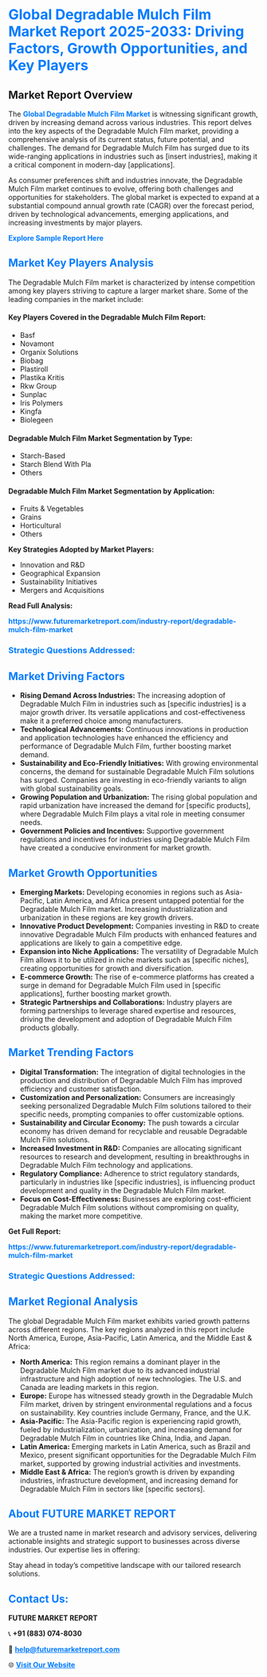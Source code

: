 <h1 style="color: #007BFF;">Global Degradable Mulch Film Market Report 2025-2033: Driving Factors, Growth Opportunities, and Key Players</h1>

<section id="overview">
<h2>Market Report Overview</h2>
<p>The <a href="https://www.futuremarketreport.com/industry-report/degradable-mulch-film-market" style="color: #007BFF; text-decoration: none;"><strong>Global Degradable Mulch Film Market</strong></a> is witnessing significant growth, driven by increasing demand across various industries. This report delves into the key aspects of the Degradable Mulch Film market, providing a comprehensive analysis of its current status, future potential, and challenges. The demand for Degradable Mulch Film has surged due to its wide-ranging applications in industries such as [insert industries], making it a critical component in modern-day [applications].</p>
<p>As consumer preferences shift and industries innovate, the Degradable Mulch Film market continues to evolve, offering both challenges and opportunities for stakeholders. The global market is expected to expand at a substantial compound annual growth rate (CAGR) over the forecast period, driven by technological advancements, emerging applications, and increasing investments by major players.</p>
</section>

<section id="overview">
<p><a href="https://www.futuremarketreport.com/request-sample/reportId=30284" style="color: #007BFF; text-decoration: none;"><strong>Explore Sample Report Here</strong></a></p>
</section>

<section id="key-players">
<h2 style="color: #007BFF;">Market Key Players Analysis</h2>
<p>The Degradable Mulch Film market is characterized by intense competition among key players striving to capture a larger market share. Some of the leading companies in the market include:</p>
<h4>Key Players Covered in the Degradable Mulch Film Report:</h4>
<ul><li>Basf</li><li>Novamont</li><li>Organix Solutions</li><li>Biobag</li><li>Plastiroll</li><li>Plastika Kritis</li><li>Rkw Group</li><li>Sunplac</li><li>Iris Polymers</li><li>Kingfa</li><li>Biolegeen</li></ul>
<h4>Degradable Mulch Film Market Segmentation by Type:</h4>
<ul><li>Starch-Based</li><li>Starch Blend With Pla</li><li>Others</li></ul>

<h4>Degradable Mulch Film Market Segmentation by Application:</h4>
<ul><li>Fruits &amp; Vegetables</li><li>Grains</li><li>Horticultural</li><li>Others</li></ul>
<p><strong>Key Strategies Adopted by Market Players:</strong></p>
<ul>
<li>Innovation and R&D</li>
<li>Geographical Expansion</li>
<li>Sustainability Initiatives</li>
<li>Mergers and Acquisitions</li>
</ul>
</section>

<section>
<p><strong>Read Full Analysis: </strong></p><a href="https://www.futuremarketreport.com/industry-report/degradable-mulch-film-market" style="color: #007BFF; text-decoration: none;"><strong>https://www.futuremarketreport.com/industry-report/degradable-mulch-film-market</strong></a>
<h3 style="color: #007BFF;">Strategic Questions Addressed:</h3>
</section>

<section id="driving-factors">
<h2 style="color: #007BFF;">Market Driving Factors</h2>
<ul>
<li><strong>Rising Demand Across Industries:</strong> The increasing adoption of Degradable Mulch Film in industries such as [specific industries] is a major growth driver. Its versatile applications and cost-effectiveness make it a preferred choice among manufacturers.</li>
<li><strong>Technological Advancements:</strong> Continuous innovations in production and application technologies have enhanced the efficiency and performance of Degradable Mulch Film, further boosting market demand.</li>
<li><strong>Sustainability and Eco-Friendly Initiatives:</strong> With growing environmental concerns, the demand for sustainable Degradable Mulch Film solutions has surged. Companies are investing in eco-friendly variants to align with global sustainability goals.</li>
<li><strong>Growing Population and Urbanization:</strong> The rising global population and rapid urbanization have increased the demand for [specific products], where Degradable Mulch Film plays a vital role in meeting consumer needs.</li>
<li><strong>Government Policies and Incentives:</strong> Supportive government regulations and incentives for industries using Degradable Mulch Film have created a conducive environment for market growth.</li>
</ul>
</section>

<section id="growth-opportunities">
<h2 style="color: #007BFF;">Market Growth Opportunities</h2>
<ul>
<li><strong>Emerging Markets:</strong> Developing economies in regions such as Asia-Pacific, Latin America, and Africa present untapped potential for the Degradable Mulch Film market. Increasing industrialization and urbanization in these regions are key growth drivers.</li>
<li><strong>Innovative Product Development:</strong> Companies investing in R&D to create innovative Degradable Mulch Film products with enhanced features and applications are likely to gain a competitive edge.</li>
<li><strong>Expansion into Niche Applications:</strong> The versatility of Degradable Mulch Film allows it to be utilized in niche markets such as [specific niches], creating opportunities for growth and diversification.</li>
<li><strong>E-commerce Growth:</strong> The rise of e-commerce platforms has created a surge in demand for Degradable Mulch Film used in [specific applications], further boosting market growth.</li>
<li><strong>Strategic Partnerships and Collaborations:</strong> Industry players are forming partnerships to leverage shared expertise and resources, driving the development and adoption of Degradable Mulch Film products globally.</li>
</ul>
</section>

<section id="trending-factors">
<h2 style="color: #007BFF;">Market Trending Factors</h2>
<ul>
<li><strong>Digital Transformation:</strong> The integration of digital technologies in the production and distribution of Degradable Mulch Film has improved efficiency and customer satisfaction.</li>
<li><strong>Customization and Personalization:</strong> Consumers are increasingly seeking personalized Degradable Mulch Film solutions tailored to their specific needs, prompting companies to offer customizable options.</li>
<li><strong>Sustainability and Circular Economy:</strong> The push towards a circular economy has driven demand for recyclable and reusable Degradable Mulch Film solutions.</li>
<li><strong>Increased Investment in R&D:</strong> Companies are allocating significant resources to research and development, resulting in breakthroughs in Degradable Mulch Film technology and applications.</li>
<li><strong>Regulatory Compliance:</strong> Adherence to strict regulatory standards, particularly in industries like [specific industries], is influencing product development and quality in the Degradable Mulch Film market.</li>
<li><strong>Focus on Cost-Effectiveness:</strong> Businesses are exploring cost-efficient Degradable Mulch Film solutions without compromising on quality, making the market more competitive.</li>
</ul>
</section>

<section>
<p><strong>Get Full Report: </strong></p><a href="https://www.futuremarketreport.com/industry-report/degradable-mulch-film-market" style="color: #007BFF; text-decoration: none;"><strong>https://www.futuremarketreport.com/industry-report/degradable-mulch-film-market</strong></a>
<h3 style="color: #007BFF;">Strategic Questions Addressed:</h3>
</section>


<section id="regional-analysis">
<h2 style="color: #007BFF;">Market Regional Analysis</h2>
<p>The global Degradable Mulch Film market exhibits varied growth patterns across different regions. The key regions analyzed in this report include North America, Europe, Asia-Pacific, Latin America, and the Middle East & Africa:</p>
<ul>
<li><strong>North America:</strong> This region remains a dominant player in the Degradable Mulch Film market due to its advanced industrial infrastructure and high adoption of new technologies. The U.S. and Canada are leading markets in this region.</li>
<li><strong>Europe:</strong> Europe has witnessed steady growth in the Degradable Mulch Film market, driven by stringent environmental regulations and a focus on sustainability. Key countries include Germany, France, and the U.K.</li>
<li><strong>Asia-Pacific:</strong> The Asia-Pacific region is experiencing rapid growth, fueled by industrialization, urbanization, and increasing demand for Degradable Mulch Film in countries like China, India, and Japan.</li>
<li><strong>Latin America:</strong> Emerging markets in Latin America, such as Brazil and Mexico, present significant opportunities for the Degradable Mulch Film market, supported by growing industrial activities and investments.</li>
<li><strong>Middle East & Africa:</strong> The region’s growth is driven by expanding industries, infrastructure development, and increasing demand for Degradable Mulch Film in sectors like [specific sectors].</li>
</ul>
</section>

<footer>
<h2 style="color: #007BFF;">About FUTURE MARKET REPORT</h2>
<p>We are a trusted name in market research and advisory services, delivering actionable insights and strategic support to businesses across diverse industries. Our expertise lies in offering:</p>

<p>Stay ahead in today’s competitive landscape with our tailored research solutions.</p>

<h2 style="color: #007BFF;">Contact Us:</h2>
<p><strong>FUTURE MARKET REPORT</strong></p>
<p>📞 <strong>+91 (883) 074-8030</strong></p>
<p>📧 <strong><a href="mailto:help@futuremarketreport.com" style="color: #007BFF;">help@futuremarketreport.com</a></strong></p>
<p>🌐 <strong><a href="https://www.futuremarketreport.com/" style="color: #007BFF;">Visit Our Website</a></strong></p>
</footer>